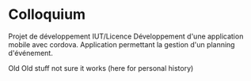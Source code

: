 Colloquium
=========

Projet de développement IUT/Licence
Développement d'une application mobile avec cordova.
Application permettant la gestion d'un planning d'événement.

Old Old stuff not sure it works (here for personal history)

